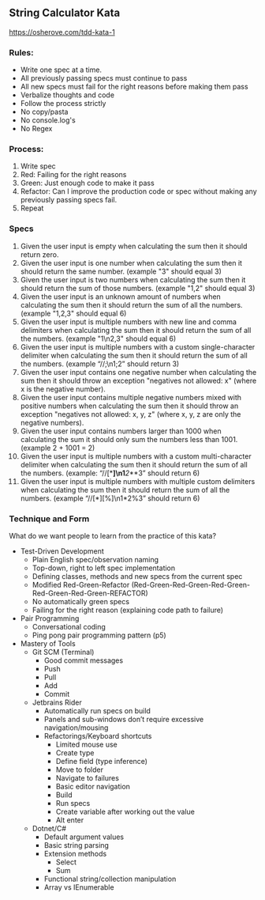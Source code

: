 ## String Calculator Kata

https://osherove.com/tdd-kata-1

### Rules:

- Write one spec at a time.
- All previously passing specs must continue to pass
- All new specs must fail for the right reasons before making them pass
- Verbalize thoughts and code
- Follow the process strictly
- No copy/pasta
- No console.log's
- No Regex

### Process:

1. Write spec
2. Red: Failing for the right reasons
3. Green: Just enough code to make it pass
4. Refactor: Can I improve the production code or spec without making any previously passing specs fail.
5. Repeat

### Specs

1. Given the user input is empty when calculating the sum then it should return zero.
2. Given the user input is one number when calculating the sum then it should return the same number. (example "3" should equal 3)
3. Given the user input is two numbers when calculating the sum then it should return the sum of those numbers. (example "1,2" should equal 3)
4. Given the user input is an unknown amount of numbers when calculating the sum then it should return the sum of all the numbers. (example "1,2,3" should equal 6)
5. Given the user input is multiple numbers with new line and comma delimiters when calculating the sum then it should return the sum of all the numbers. (example "1\n2,3" should equal 6)
6. Given the user input is multiple numbers with a custom single-character delimiter when calculating the sum then it should return the sum of all the numbers. (example “//;\n1;2” should return 3)
7. Given the user input contains one negative number when calculating the sum then it should throw an exception "negatives not allowed: x" (where x is the negative number).
8. Given the user input contains multiple negative numbers mixed with positive numbers when calculating the sum then it should throw an exception "negatives not allowed: x, y, z" (where x, y, z are only the negative numbers).
9. Given the user input contains numbers larger than 1000 when calculating the sum it should only sum the numbers less than 1001. (example 2 + 1001 = 2)
10. Given the user input is multiple numbers with a custom multi-character delimiter when calculating the sum then it should return the sum of all the numbers. (example: “//[***]\n1**_2_**3” should return 6)
11. Given the user input is multiple numbers with multiple custom delimiters when calculating the sum then it should return the sum of all the numbers. (example “//[\*][%]\n1\*2%3” should return 6)

### Technique and Form

What do we want people to learn from the practice of this kata?

- Test-Driven Development
  - Plain English spec/observation naming
  - Top-down, right to left spec implementation
  - Defining classes, methods and new specs from the current spec
  - Modified Red-Green-Refactor (Red-Green-Red-Green-Red-Green-Red-Green-Red-Green-REFACTOR)
  - No automatically green specs
  - Failing for the right reason (explaining code path to failure)
- Pair Programming
  - Conversational coding
  - Ping pong pair programming pattern (p5)
- Mastery of Tools
  - Git SCM (Terminal)
    - Good commit messages
    - Push
    - Pull
    - Add
    - Commit
  - Jetbrains Rider
    - Automatically run specs on build
    - Panels and sub-windows don’t require excessive navigation/mousing
    - Refactorings/Keyboard shortcuts
      - Limited mouse use
      - Create type
      - Define field (type inference)
      - Move to folder
      - Navigate to failures
      - Basic editor navigation
      - Build
      - Run specs
      - Create variable after working out the value
      - Alt enter
  - Dotnet/C#
    - Default argument values
    - Basic string parsing
    - Extension methods
      - Select
      - Sum
    - Functional string/collection manipulation
    - Array vs IEnumerable
